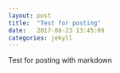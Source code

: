 ```yaml
---
layout: post
title:  "Test for posting"
date:   2017-08-23 13:45:09
categories: jekyll
---
```

Test for posting with markdown
